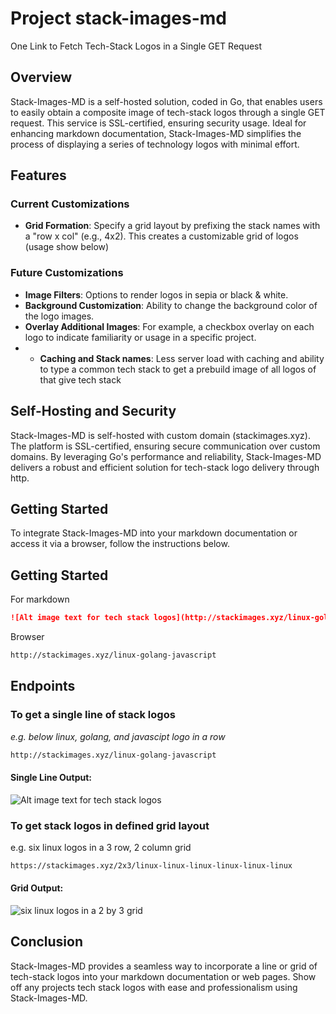 # Project stack-images-md

One Link to Fetch Tech-Stack Logos in a Single GET Request

## Overview

Stack-Images-MD is a self-hosted solution, coded in Go, that enables users to easily obtain a composite image of tech-stack logos through a single GET request. This service is SSL-certified, ensuring security usage. Ideal for enhancing markdown documentation, Stack-Images-MD simplifies the process of displaying a series of technology logos with minimal effort.

## Features

### Current Customizations

- **Grid Formation**: Specify a grid layout by prefixing the stack names with a "row x col" (e.g., 4x2). This creates a customizable grid of logos (usage show below)

### Future Customizations

- **Image Filters**: Options to render logos in sepia or black & white.
- **Background Customization**: Ability to change the background color of the logo images.
- **Overlay Additional Images**: For example, a checkbox overlay on each logo to indicate familiarity or usage in a specific project.
- - **Caching and Stack names**: Less server load with caching and ability to type a common tech stack to get a prebuild image of all logos of that give tech stack

## Self-Hosting and Security

Stack-Images-MD is self-hosted with custom domain (stackimages.xyz). The platform is SSL-certified, ensuring secure communication over custom domains. By leveraging Go's performance and reliability, Stack-Images-MD delivers a robust and efficient solution for tech-stack logo delivery through http.

## Getting Started

To integrate Stack-Images-MD into your markdown documentation or access it via a browser, follow the instructions below.


## Getting Started

For markdown

```markdown
![Alt image text for tech stack logos](http://stackimages.xyz/linux-golang-javascript)

```

Browser

```markdown
http://stackimages.xyz/linux-golang-javascript

```

## Endpoints

### To get a single line of stack logos

<em>e.g. below linux, golang, and javascipt logo in a row</em>
```txt
http://stackimages.xyz/linux-golang-javascript

```

#### Single Line Output:
![Alt image text for tech stack logos](https://stackimages.xyz/golang-linux-javascript)

### To get stack logos in defined grid layout

e.g. six linux logos in a 3 row, 2 column grid


```txt 
https://stackimages.xyz/2x3/linux-linux-linux-linux-linux-linux

```  
#### Grid Output:
![six linux logos in a 2 by 3 grid](https://stackimages.xyz/3x2/linux-linux-linux-linux-linux-linux)

## Conclusion

Stack-Images-MD provides a seamless way to incorporate a line or grid of tech-stack logos into your markdown documentation or web pages. Show off any projects tech stack logos with ease and professionalism using Stack-Images-MD.
